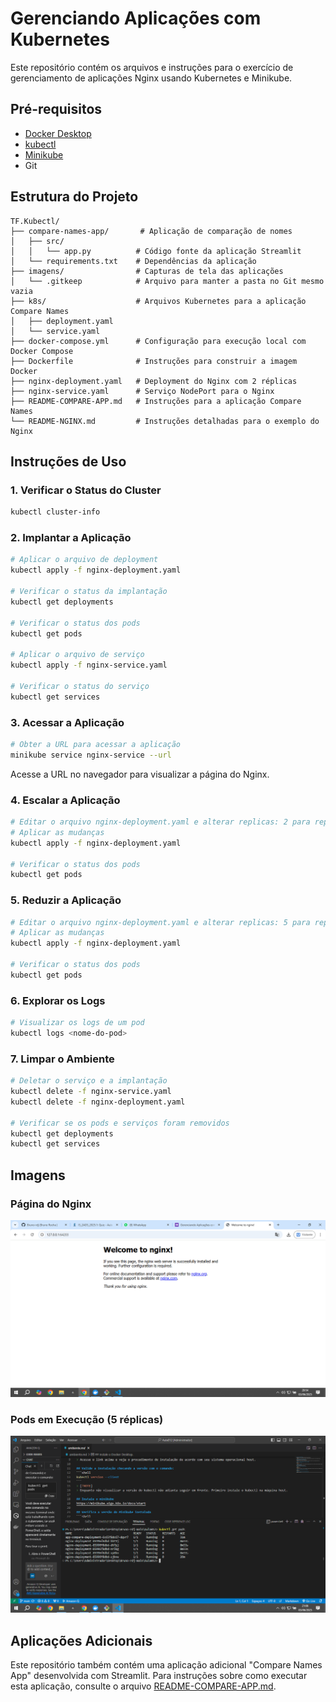 # Gerenciando Aplicações com Kubernetes

Este repositório contém os arquivos e instruções para o exercício de gerenciamento de aplicações Nginx usando Kubernetes e Minikube.

## Pré-requisitos

- [Docker Desktop](https://docs.docker.com/desktop/setup/install/windows-install/)
- [kubectl](https://kubernetes.io/pt-br/docs/tasks/tools/)
- [Minikube](https://minikube.sigs.k8s.io/docs/start)
- Git

## Estrutura do Projeto

```
TF.Kubectl/
├── compare-names-app/       # Aplicação de comparação de nomes
│   ├── src/
│   │   └── app.py          # Código fonte da aplicação Streamlit
│   └── requirements.txt    # Dependências da aplicação
├── imagens/                # Capturas de tela das aplicações
│   └── .gitkeep            # Arquivo para manter a pasta no Git mesmo vazia
├── k8s/                    # Arquivos Kubernetes para a aplicação Compare Names
│   ├── deployment.yaml
│   └── service.yaml
├── docker-compose.yml      # Configuração para execução local com Docker Compose
├── Dockerfile              # Instruções para construir a imagem Docker
├── nginx-deployment.yaml   # Deployment do Nginx com 2 réplicas
├── nginx-service.yaml      # Serviço NodePort para o Nginx
├── README-COMPARE-APP.md   # Instruções para a aplicação Compare Names
└── README-NGINX.md         # Instruções detalhadas para o exemplo do Nginx
```

## Instruções de Uso

### 1. Verificar o Status do Cluster

```bash
kubectl cluster-info
```

### 2. Implantar a Aplicação

```bash
# Aplicar o arquivo de deployment
kubectl apply -f nginx-deployment.yaml

# Verificar o status da implantação
kubectl get deployments

# Verificar o status dos pods
kubectl get pods

# Aplicar o arquivo de serviço
kubectl apply -f nginx-service.yaml

# Verificar o status do serviço
kubectl get services
```

### 3. Acessar a Aplicação

```bash
# Obter a URL para acessar a aplicação
minikube service nginx-service --url
```

Acesse a URL no navegador para visualizar a página do Nginx.

### 4. Escalar a Aplicação

```bash
# Editar o arquivo nginx-deployment.yaml e alterar replicas: 2 para replicas: 5
# Aplicar as mudanças
kubectl apply -f nginx-deployment.yaml

# Verificar o status dos pods
kubectl get pods
```

### 5. Reduzir a Aplicação

```bash
# Editar o arquivo nginx-deployment.yaml e alterar replicas: 5 para replicas: 1
# Aplicar as mudanças
kubectl apply -f nginx-deployment.yaml

# Verificar o status dos pods
kubectl get pods
```

### 6. Explorar os Logs

```bash
# Visualizar os logs de um pod
kubectl logs <nome-do-pod>
```

### 7. Limpar o Ambiente

```bash
# Deletar o serviço e a implantação
kubectl delete -f nginx-service.yaml
kubectl delete -f nginx-deployment.yaml

# Verificar se os pods e serviços foram removidos
kubectl get deployments
kubectl get services
```

## Imagens

### Página do Nginx
![Página do Nginx](imagens/nginx-page.png)

### Pods em Execução (5 réplicas)
![Pods em Execução](imagens/pods-running.png)
## Aplicações Adicionais

Este repositório também contém uma aplicação adicional "Compare Names App" desenvolvida com Streamlit. Para instruções sobre como executar esta aplicação, consulte o arquivo [README-COMPARE-APP.md](README-COMPARE-APP.md).